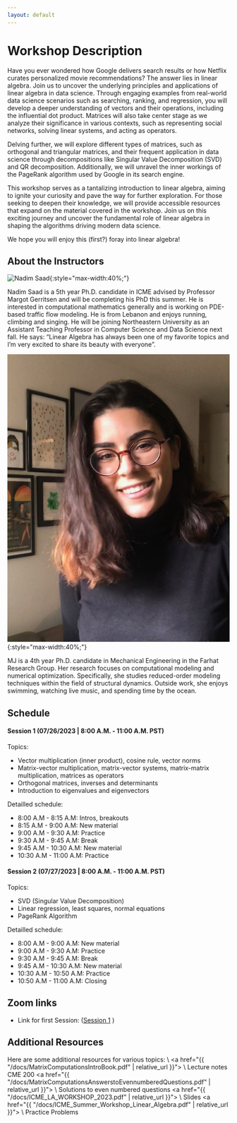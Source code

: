 ```yaml
---
layout: default
---
```


# Workshop Description
Have you ever wondered how Google delivers search results or how Netflix curates personalized movie recommendations? The answer lies in linear algebra. Join us to uncover the underlying principles and applications of linear algebra in data science. Through engaging examples from real-world data science scenarios such as searching, ranking, and regression, you will develop a deeper understanding of vectors and their operations, including the influential dot product. Matrices will also take center stage as we analyze their significance in various contexts, such as representing social networks, solving linear systems, and acting as operators.

Delving further, we will explore different types of matrices, such as orthogonal and triangular matrices, and their frequent application in data science through decompositions like Singular Value Decomposition (SVD) and QR decomposition. Additionally, we will unravel the inner workings of the PageRank algorithm used by Google in its search engine.

This workshop serves as a tantalizing introduction to linear algebra, aiming to ignite your curiosity and pave the way for further exploration. For those seeking to deepen their knowledge, we will provide accessible resources that expand on the material covered in the workshop. Join us on this exciting journey and uncover the fundamental role of linear algebra in shaping the algorithms driving modern data science.

We hope you will enjoy this (first?) foray into linear algebra!

## About the Instructors

![Nadim Saad](/assets/img/nadim-saad-profilephoto.JPG){:style="max-width:40%;"}

Nadim Saad is a 5th year Ph.D. candidate in ICME advised by Professor Margot Gerritsen and will be completing his PhD this summer. He is interested in computational mathematics generally and is working on PDE-based traffic flow modeling. He is from Lebanon and enjoys running, climbing and singing. He will be joining Northeastern University as an Assistant Teaching Professor in Computer Science and Data Science next fall. He says: “Linear Algebra has always been one of my favorite topics and I’m very excited to share its beauty with everyone”. 

![Marie Jose Azzi](/assets/img/F549B740-506E-4A16-8E75-1D0B04EE4653.jpeg){:style="max-width:40%;"}

MJ is a 4th year Ph.D. candidate in Mechanical Engineering in the Farhat Research Group. Her research focuses on computational modeling and numerical optimization. Specifically, she studies reduced-order modeling techniques within the field of structural dynamics. Outside work, she enjoys swimming, watching live music, and spending time by the ocean.

## Schedule

#### Session 1 (07/26/2023 | 8:00 A.M. - 11:00 A.M. PST)
  Topics:
  - Vector multiplication (inner product), cosine rule, vector norms
  - Matrix-vector multiplication, matrix-vector systems, matrix-matrix multiplication, matrices as operators
  - Orthogonal matrices, inverses and determinants
  - Introduction to eigenvalues and eigenvectors

  Detailled schedule:
  - 8:00 A.M - 8:15 A.M: Intros, breakouts
  - 8:15 A.M - 9:00 A.M: New material 
  - 9:00 A.M - 9:30 A.M: Practice 
  - 9:30 A.M - 9:45 A.M: Break
  - 9:45 A.M - 10:30 A.M: New material
  - 10:30 A.M - 11:00 A.M: Practice
  
#### Session 2 (07/27/2023 | 8:00 A.M. - 11:00 A.M. PST)
  Topics:
  - SVD (Singular Value Decomposition)
  - Linear regression, least squares, normal equations
  - PageRank Algorithm
  
  Detailled schedule:
  - 8:00 A.M - 9:00 A.M: New material
  - 9:00 A.M - 9:30 A.M: Practice
  - 9:30 A.M - 9:45 A.M: Break
  - 9:45 A.M - 10:30 A.M: New material
  - 10:30 A.M - 10:50 A.M: Practice
  - 10:50 A.M - 11:00 A.M: Closing

## Zoom links

- Link for first Session: ([Session 1](https://stanford.zoom.us/rec/play/ooXUpBkiV2PtSnWe8kY2tuKSwfPhegkcg6oKqEvr_pdQ_YUU0IRhEHhJCl3lFvyBlE4XPMRSk87PJspj.jo6OM_4pAcD5nzQP?canPlayFromShare=true&from=share_recording_detail&continueMode=true&componentName=rec-play&originRequestUrl=https%3A%2F%2Fstanford.zoom.us%2Frec%2Fshare%2Fpfe3ORCE7qB1oxHb3hsm8LYYkgIHnVK9X2e7d6VTB7UsJUfkA0Ld1no2F4ERRoKW.ves5DDdNdvzde6vf) )


## Additional Resources

Here are some additional resources for various topics:
\\
<a href="{{ "/docs/MatrixComputationsIntroBook.pdf" | relative_url }}"> 
\\
Lecture notes CME 200 <a href="{{ "/docs/MatrixComputationsAnswerstoEvennumberedQuestions.pdf" | relative_url }}"> 
\\
Solutions to even numbered questions <a href="{{ "/docs/ICME_LA_WORKSHOP_2023.pdf" | relative_url }}"> 
\\
Slides <a href="{{ "/docs/ICME_Summer_Workshop_Linear_Algebra.pdf" | relative_url }}"> 
\\
Practice Problems
 

 







